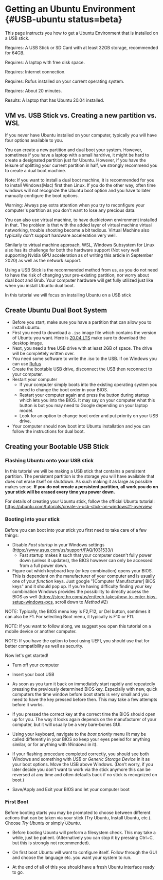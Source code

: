 # Getting an Ubuntu Environment {#USB-ubuntu status=beta}

This page instructs you how to get a Ubuntu Environment that is installed on a USB stick.

<div class='requirements' markdown='1'>

Requires: A USB Stick or SD Card with at least 32GB storage, recommended for 64GB.

Requires: A laptop with free disk space.

Requires: Internet connection.

Requires: Rufus installed on your current operating system.

Requires: About 20 minutes.

Results: A laptop that has Ubuntu 20.04 installed.

</div>

## VM vs. USB Stick vs. Creating a new partition vs. WSL

If you never have Ubuntu installed on your computer, typically you will have four options available to you.

You can create a new partition and dual boot your system. However, sometimes if you have a laptop with a small hardrive, it might be hard to create a designated partition just for Ubuntu. However, if you have the leisure of splitting your current partition in half, we strongly recommend you to create a dual boot machine.

Note: If you want to install a dual boot machine, it is recommended for you to install Windows(Mac) first then Linux. If you do the other way, often time windows will not recognize the Ubuntu boot option and you have to later manually configure the boot options.

Warning: Always pay extra attention when you try to reconfigure your computer's partition as you don't want to lose any precious data.

You can also use virtual machine, to have duckietown environment installed in that. The problem is that with the added layer of virtual machine virtual networking, trouble shooting become a bit tedious. Virtual Machine also typically don't support hardware acceleration very well.

Similarly to virtual machine approach, WSL, Windows Subsystem for Linux also has its challenge for both the hardware support (Not very well supporting Nvidia GPU acceleration as of writing this article in September 2020) as well as the network support.

Using a USB Stick is the recommended method from us, as you do not need to have the risk of changing your pre-existing partition, nor worry about dual boot and Grub. Your computer hardware will get fully utilized just like when you install Ubuntu dual boot.

In this tutorial we will focus on installing Ubuntu on a USB stick

## Create Ubuntu Dual Boot System

* Before you start, make sure you have a partition that can allow you to install ubuntu.
* First you need to download a `.iso` image file which contains the version of Ubuntu you want. Here is [20.04 LTS](http://releases.ubuntu.com/20.04/) make sure to download the desktop image.
* Next, you need a free USB drive with at least 2GB of space. The drive will be completely written over.
* You need some software to write the .iso to the USB. If on Windows you can use [Rufus](https://rufus.ie/)
* Create the bootable USB drive, disconnect the USB then reconnect to your computer.
* Restart your computer
    - If your computer simply boots into the existing operating system you need to change the boot order in your BIOS.
    - Restart your computer again and press the button during startup which lets you into the BIOS. It may say on your computer what this button is but you may need to Google depending on your laptop model.
    - Look for an option to change boot order and put priority on your USB drive.
* Your computer should now boot into Ubuntu installation and you can follow the instructions for dual boot.

## Creating your Bootable USB Stick

### Flashing Ubuntu onto your USB stick

In this tutorial we will be making a USB stick that contains a persistent partition. The persistent partition is the storage you will have available that does not erase itself on shutdown. As such making it as large as possible makes sense. **If you do not create a persistent partition, all work you do on your stick will be erased every time you power down.**

For details of creating your Ubuntu stick, follow the official Ubuntu tutorial:
https://ubuntu.com/tutorials/create-a-usb-stick-on-windows#1-overview

### Booting into your stick

Before you can boot into your stick you first need to take care of a few things:

- Disable *Fast startup* in your Windows settings (https://www.asus.com/us/support/FAQ/1031533/)
  - Fast startup makes it such that your computer doesn't fully power down (unless it updates), the BIOS however can only be accessed from a full power down.
- Figure out which keyboard key (or key combination) opens your BIOS. This is dependent on the manufacturer of your computer and is usually one of your *function* keys. Just google "[Computer Manufacturer] BIOS keys" and it should pop up. If you're having difficulty finding your key combination Windows provides the possibility to directly access the BIOS as well (https://store.hp.com/us/en/tech-takes/how-to-enter-bios-setup-windows-pcs, scroll down to *Method #2*)

NOTE: Typically, the BIOS menu key is F2,F12, or Del button, somtimes it can also be F1. For selecting Boot menu, it typically is F10 or F11.

NOTE: If you want to follow along, we suggest you open this tutorial on a mobile device or another computer.

NOTE: If you have the option to boot using UEFI, you should use that for better compatibility as well as security.

Now let's get started!

- Turn off your computer

- Insert your boot USB

- As soon as you turn it back on immediately start rapidly and repeatedly pressing the previously determined BIOS key. Especially with new, quick computers the time window before boot starts is very small and you need to have the key pressed before then. This may take a few attempts before it works.

- If you pressed the correct key at the correct time the BIOS should open up for you. The way it looks again depends on the manufacturer of your computer, but it will usually be a very bare-bones GUI.

- Using your keyboard, navigate to the *boot priority* menu (It may be called differently in your BIOS so keep your eyes peeled for anything similar, or for anything with *Windows* in it).

- If your flashing procedure completed correctly, you should see both Windows and something with *USB*  or *Generic Storage Device* in it as your boot options. Move the USB above Windows. (Don't worry, if you later decide you don't want to work via the stick anymore this can be reversed at any time and often defaults back if no stick is recognized on boot.)

- Save/Apply and Exit your BIOS and let your computer boot

### First Boot

Before booting starts you may be prompted to choose between different actions that can be taken via your stick (Try Ubuntu, Install Ubuntu, etc.). Choose *Try Ubuntu* or simply *Ubuntu*.

- Before booting Ubuntu will preform a filesystem check. This may take a while, just be patient. (Alternatively you can stop it by pressing Ctrl+C, but this is strongly not recommended).

- On first boot Ubuntu will want to configure itself. Follow through the GUI and choose the language etc. you want your system to run.

- At the end of all of this you should have a fresh Ubuntu interface ready to go.
